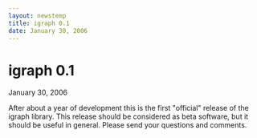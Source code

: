 ```yaml
---
layout: newstemp
title: igraph 0.1
date: January 30, 2006
---
```


igraph 0.1
=========

January 30, 2006

After about a year of development this is the first "official" release 
of the igraph library. This release should be considered as beta 
software, but it should be useful in general. Please send your 
questions and comments.


